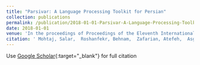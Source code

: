 ```yaml
---
title: "Parsivar: A Language Processing Toolkit for Persian"
collection: publications
permalink: /publication/2018-01-01-Parsivar-A-Language-Processing-Toolkit-for-Persian
date: 2018-01-01
venue: 'In the proceedings of Proceedings of the Eleventh International Conference on Language Resources and Evaluation, LREC 2018, Miyazaki, Japan, May 7-12, 2018.'
citation: ' Mohtaj, Salar,  Roshanfekr, Behnam,  Zafarian, Atefeh,  Asghari, Habibollah, &quot;Parsivar: A Language Processing Toolkit for Persian.&quot; In the proceedings of Proceedings of the Eleventh International Conference on Language Resources and Evaluation, LREC 2018, Miyazaki, Japan, May 7-12, 2018., 2018.'
---
```

Use [Google Scholar](https://scholar.google.com/scholar?q=Parsivar:+A+Language+Processing+Toolkit+for+Persian){:target="_blank"} for full citation